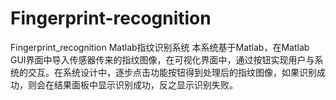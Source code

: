 # Fingerprint-recognition
Fingerprint_recognition  Matlab指纹识别系统
本系统基于Matlab，在Matlab GUI界面中导入传感器传来的指纹图像，在可视化界面中，通过按钮实现用户与系统的交互。在系统设计中，逐步点击功能按钮得到处理后的指纹图像，如果识别成功，则会在结果面板中显示识别成功，反之显示识别失败。
